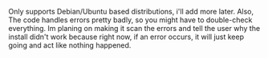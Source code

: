 Only supports Debian/Ubuntu based distributions, i'll add more later. Also, The code handles errors pretty badly, so you might have to double-check everything. 
Im planing on making it scan the errors and tell the user why the install didn't work because right now, if an error occurs, it will just keep going and act like nothing happened.
